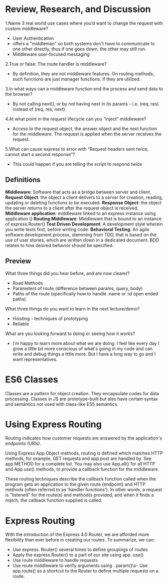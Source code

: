 # Review, Research, and Discussion
1.Name 3 real world use cases where you’d want to change the request with custom middleware?
- User Authentication 
- offers a "middleman" so both systems don't have to communicate to one other directly, thus if one goes down, the other may still run.
- Middleware user-focused messaging

2.True or false: The route handler is middleware?
- By definition, they are not middleware features. On routing methods, such functions are just manager functions. If they are utilized.

3.In what ways can a middleware function end the process and send data to the browser?
- By not calling next(), or by not having next in its params - i.e. (req, res) instead of (req, res, next).

4.At what point in the request lifecycle can you “inject” middleware?
- Access to the request object, the answer object and the next function for the middleware. The request is applied when the server receives the request.

5.What can cause express to error with “Request headers sent twice, cannot start a second response”?
- This could happen if you are telling the script to respond twice

## Definitions
**Middleware**: Software that acts as a bridge between server and client. 
**Request Object**: the object a client delivers to a server for creation, reading, updating or deleting functions to be executed.
**Response Object**: the object the server returns to a client after the request object is received.
**Middleware application**: middleware linked to an express instance using application ()
**Routing Middleware**: Middleware that is bound to an instance of express.Router()
**Test Driven Development**: A development style wherein you write tests first, before writing code.
**Behavioral Testing**: An agile software development process, stemming from TDD, that is based on the use of user stories, which are written down in a dedicated document. BDD relates to how desired behavior should be specified.

## Preview
What three things did you hear before, and are now clearer?
- Road Methods
- Parameters of route (difference between params, query, body)
- Paths of the route (specifically how to handle :name or :id open ended paths)

What three things do you want to learn in the next lecture/demo?
- Hoisting - techniques of prototyping
- Reliable


What are you looking forward to doing or seeing how it works?
- I'm happy to learn more about what we are doing. I feel like every day I grow a little bit more conscious of what's going in my code and can write and debug things a little more. But I have a long way to go and I want representatives.


# ES6 Classes
Classes are a pattern for object creation. They encapsulate codes for data processing. Classes in JS are prototype-built but also have certain syntax and semántics not used with class-like ES5 semántics.


# Using Express Routing
Routing indicates how customer requests are answered by the application's endpoints (URIs).

Using Express App Object methods, routing is defined which matches HTTP methods; for example, GET requests and app.post are handled by. See app.METHOD for a complete list. You may also use App.all() for all HTTP and App.use() methods, to provide a callback function for the middleware.

These routing techniques describe the callback function called when the program gets an application to the given route (endpoint) and HTTP methods (often referred to as 'handler functions'). In other words, a request is "listened" for the route(s) and method(s provided, and when it finds a match, the callback function supplied is called.

# Express Routing
With the introduction of the Express 4.0 Router, we are afforded more flexibility than ever before in creating our routes. To summarize, we can:

- Use express.
Router() several times to define groupings of routes
- Apply the express.Router() to a part of our site using app.
use()
- Use route middleware to handle requests
- Use route middleware to verify arguments using .
param()\s- Use app.route() as a shortcut to the Router to define multiple requests on a route.